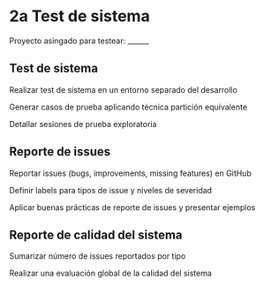# 2a Test de sistema

Proyecto asingado para testear: ______

## Test de sistema

Realizar test de sistema en un entorno separado del desarrollo

Generar casos de prueba aplicando técnica partición equivalente

Detallar sesiones de prueba exploratoria

## Reporte de issues

Reportar issues (bugs, improvements, missing features) en GitHub 

Definir labels para tipos de issue y niveles de severidad

Aplicar buenas prácticas de reporte de issues y presentar ejemplos

## Reporte de calidad del sistema

Sumarizar número de issues reportados por tipo

Realizar una evaluación global de la calidad del sistema